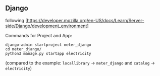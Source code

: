 ## Django

following [https://developer.mozilla.org/en-US/docs/Learn/Server-side/Django/development_environment]

Commands for Project and App:
```commandline
django-admin startproject meter_django
cd meter_django/
python3 manage.py startapp electricity
```
(compared to the example: `locallibrary` -> `meter_django` and `catalog` -> `electricity`)